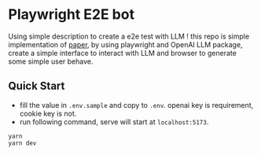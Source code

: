 # Playwright E2E bot

Using simple description to create a e2e test with LLM ! this repo is simple implementation of [paper](https://arxiv.org/abs/2401.13919), by using playwright and OpenAI LLM package, create a simple interface to interact with LLM and browser to generate some simple user behave.

## Quick Start
- fill the value in `.env.sample` and copy to `.env`. openai key is requirement, cookie key is not.
- run following command, serve will start at `localhost:5173`.
```
yarn 
yarn dev
```
